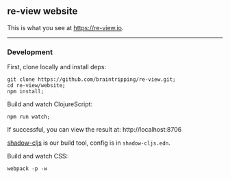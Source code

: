 ## re-view website

This is what you see at https://re-view.io.

----

### Development


First, clone locally and install deps:

```
git clone https://github.com/braintripping/re-view.git;
cd re-view/website;
npm install;
```


Build and watch ClojureScript:

```
npm run watch;
```

If successful, you can view the result at: http://localhost:8706

[shadow-cljs](https://github.com/thheller/shadow-cljs/) is our build tool, config is in `shadow-cljs.edn`.

Build and watch CSS:

```
webpack -p -w
```
